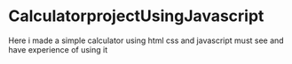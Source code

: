 # CalculatorprojectUsingJavascript
Here i made a simple calculator using html css and javascript must see and have experience of using it
